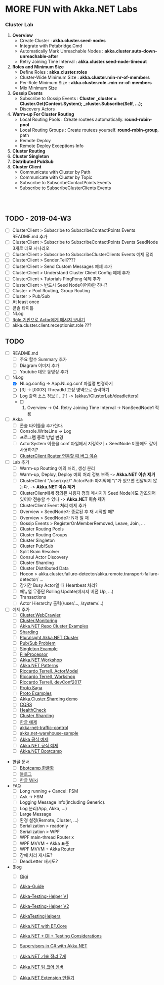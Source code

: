 # MORE FUN with Akka.NET Labs 

### Cluster Lab
1. **Overview**
   - Create Cluster : **akka.cluster.seed-nodes**
   - Integrate with Petabridge.Cmd  
   - Automatically Mark Unreachable Nodes : **akka.cluster.auto-down-unreachable-after**
   - Retry Joining Time Interval : **akka.cluster.seed-node-timeout**
1. **Roles and Minimum Size**
   - Define Roles : **akka.cluster.roles**
   - Cluster-Wide Minimum Size : **akka.cluster.min-nr-of-members**
   - Per-Role Minimum Size : **akka.cluster.role.<role-name>.min-nr-of-members**
   - Mix Minimum Size  
1. **Gossip Events**
   - Subscribe to Gossip Events : **Cluster _cluster = Cluster.Get(Context.System); _cluster.Subscribe(Self, ...);**
   - Discovery Actors
1. **Warm-up For Cluster Routing**
   - Local Routing Pools : Create routees automatically. **round-robin-pool**
   - Local Routing Groups : Create routees yourself. **round-robin-group**, path
   - Remote Deploy
   - Remote Deploy Exceptions Info 
1. **Cluster Routing**
1. **Cluster Singleton**
1. **Distributed PubSub**
1. **Cluster Client**
   - Communicate with Cluster by Path 
   - Communicate with Cluster by Topic
   - Subscribe to SubscribeContactPoints Events
   - Subscribe to SubscribeClusterClients Events

      
   
<br/>
<br/>

## TODO - 2019-04-W3
- [ ] ClusterClient > Subscribe to SubscribeContactPoints Events README.md 추가
- [ ] ClusterClient > Subscribe to SubscribeContactPoints Events SeedNode 3개로 데모 시나리오 
- [ ] ClusterClient > Subscribe to SubscribeClusterClients Events 예제 정리
- [ ] ClusterClient > Sender.Tell???? 
- [ ] ClusterClient > Send Custom Messages 예제 추가
- [ ] ClusterClient > Understand Cluster Client Config 예제 추가
- [ ] ClusterClient > Tutorials PingPong 예제 추가
- [ ] ClusterClient > 반드시 Seed Node이어야만 하나?
- [ ] Cluster > Pool Routing, Group Routing
- [ ] Cluster > Pub/Sub
- [ ] At least once
- [ ] 콘솔 타이틀
- [ ] NLog 
- [ ] [Role 기반으로 Actor에게 메시지 보내기](https://github.com/akkadotnet/akka.net/issues/3757#issuecomment-483522034)
- [ ] akka.cluster.client.receptionist.role ???

## TODO
- [ ] README.md
  - [ ] 주요 함수 Summary 추가
  - [ ] Diagram 이미지 추가
  - [ ] Youtube 데모 동영상 추가
- [ ] NLog
  - [x] NLog.config -> App.NLog.conf 파일명 변경하기
  - [ ] [3] -> [0003] ThreadId 고정 영역으로 출력하기
  - [ ] Log 출력 소스 정보 [ ...? ] -> [akka://ClusterLab/deadletters]
  - [ ] 01. Overview -> 04. Retry Joining Time Interval -> NonSeedNode1 적용
- [ ] Akka
  - [ ] 콘솔 타이틀을 추가한다.
  - [ ] Console.WriteLine -> Log
  - [ ] 프로그램 종료 방법 변경
  - [ ] ActorSystem 이름을 conf 파일에서 지정하기 + SeedNode 이름에도 같이 사용하기?
  - [ ] [ClusterClient Router 연동할 때 버그 이슈](https://github.com/akkadotnet/akka.net/issues/3315)
- [ ] Lab 추가
  - [ ] Warm-up Routting 예외 처리, 생성 분리
  - [ ] Warm-up, Deploy, Deploy 예외 처리 정보 부족 -> **Akka.NET 이슈 제거**
  - [ ] ClusterClient "/user/xyz/" ActorPath 마지막에 "/"가 있으면 전달되지 않는다. -> **Akka.NET 이슈 제거**
  - [ ] ClusterClient에세 정의된 사용자 정의 메시지가 Seed Node에도 참조되어 있어야 전송할 수 있다 -> **Akka.NET 이슈 제거**
  - [ ] ClusterClient Event 처리 예제 추가
  - [ ] Overview > SeedNode가 종료된 후 재 시작할 때?
  - [ ] Overview > SeedNode가 N개 일 때
  - [ ] Gossip Events > RegisterOnMemberRemoved, Leave, Join, ... 
  - [ ] Cluster Routing Pools
  - [ ] Cluster Routing Groups
  - [ ] Cluster Singleton
  - [ ] Cluster Pub/Sub
  - [ ] Split Brain Resolver
  - [ ] Consul Actor Discovery
  - [ ] Cluster Sharding
  - [ ] Cluster Distributed Data
  - [ ] Hocon > akka.cluster.failure-detector/akka.remote.transport-failure-detector/ ...
  - [ ] 장기간 Busy Actor일 때 Heartbeat 처리?
  - [ ] 매뉴얼 무중단 Rolling Update(메시지 버전 Up, ...)
  - [ ] Transactions
  - [ ] Actor Hierarchy 출력(/user/..., /system/...)
- [ ] 예제 추가
  - [ ] [Cluster.WebCrawler](https://github.com/petabridge/akkadotnet-code-samples/tree/master/Cluster.WebCrawler)
  - [ ] [Cluster.Monitoring](https://github.com/cgstevens/Akka.Cluster.Monitor)
  - [ ] [Akka.NET Repo Cluster Examples](https://github.com/akkadotnet/akka.net/tree/dev/src/examples/Cluster)
  - [ ] [Sharding](https://github.com/uatec/akka.net-clustersharding-example)
  - [ ] [Pluralsight Akka.NET Cluster](https://github.com/thelegendofando/Pluralsight)
  - [ ] [Pub/Sub Problem](https://github.com/thelegendofando/ProducerConsumerProblem)
  - [ ] [Singleton Example](https://github.com/cgstevens/MyClusterServices)
  - [ ] [FileProcessor](https://github.com/cgstevens/FileProcessor)
  - [ ] [Akka.NET Workshop](https://github.com/profesor79/LDNAAkkaWorkshop)
  - [ ] [Akka.NET Patterns](https://github.com/profesor79/akka.net.Patterns)
  - [ ] [Riccardo Terrell, ActorModel](https://github.com/rikace/AkkaActorModel)
  - [ ] [Riccardo Terrell, Workshop](https://github.com/rikace/akkaworkshop)
  - [ ] [Riccardo Terrell, devConf2017](https://github.com/rikace/devConf2017)
  - [ ] [Proto Saga](http://proto.actor/blog/2017/06/24/money-transfer-saga.html)
  - [ ] [Proto Examples](https://github.com/rogeralsing/protoactor-dotnet/tree/dev/examples)
  - [ ] [Akka.Cluster.Sharding demo](https://github.com/Horusiath/AkkaDemos)
  - [ ] [CQRS](https://github.com/Horusiath/AkkaCQRS)
  - [ ] [HealthCheck](https://github.com/petabridge/akkadotnet-healthcheck)
  - [ ] [Cluster Sharding](https://github.com/ctrlaltdan/akka.net-cluster-sharding)
  - [ ] [한글 예제](https://github.com/psmon/AkkaNetTest/blob/master/README.md)
  - [ ] [akka-net-traffic-control](https://github.com/EdwinVW/akka-net-traffic-control)
  - [ ] [akka.net-warehouse-sample](https://github.com/EdwinVW/akka.net-warehouse-sample)
  - [ ] [Akka 공식 예제](https://github.com/akka/akka-samples)
  - [ ] [Akka.NET 공식 예제](https://github.com/akkadotnet/akka.net/tree/dev/src/examples)
  - [ ] [Akka.NET Bootcamp](https://github.com/petabridge/akka-bootcamp)
- 한글 문서
  - [ ] [Bbotcamp 한글화](https://blog.rajephon.dev/2018/12/02/akka-01/)
  - [ ] [블로그](https://m.blog.naver.com/PostView.nhn?blogId=kbh3983&logNo=221182343063&categoryNo=119&proxyReferer=https%3A%2F%2Fwww.google.co.kr%2F)
  - [ ] [한글 Wiki](http://wiki.webnori.com/m/mobile.action#page/1048605)
- FAQ
  - [ ] Long running + Cancel: FSM
  - [ ] Ask -> FSM
  - [ ] Logging Message Info(including Generic).
  - [ ] Log 분리(App, Akka, ...)
  - [ ] Large Message
  - [ ] 환경 설정(Remote, Cluster, ...)
  - [ ] Serialization > readonly
  - [ ] Serialization > WPF
  - [ ] WPF main-thread Router x
  - [ ] WPF MVVM + Akka 표준
  - [ ] WPF MVVM + Akka Router
  - [ ] 장애 처리 재시도?
  - [ ] DeadLetter 재시도?
- Blog
  - [ ] [Gigi](http://gigi.nullneuron.net/gigilabs/tag/akka-net/)
  - [ ] [Akka-Guide](https://connelhooley.uk/blog/2017/02/21/akka-guide)
  - [ ] [Akka-Testing-Helper V1](https://connelhooley.uk/blog/2017/09/30/introducing-akka-testing-helpers-di)
  - [ ] [Akka-Testing-Helper V2](https://connelhooley.uk/blog/2018/10/05/akka-testing-helpers-v2)
  - [ ] [AkkaTestingHelpers](https://github.com/connelhooley/AkkaTestingHelpers)
  - [ ] [Akka.NET with EF.Core](https://havret.io/akka-entity-framework-core)
  - [ ] [Akka.NET + DI + Testing Considerations](https://sachabarbs.wordpress.com/2018/05/22/akka-net-di-testing-considerations/)
  - [ ] [Supervisors in C# with Akka.NET](https://buildplease.com/pages/supervisors-csharp/)
  - [ ] [Akka.NET 기술 정리 7개](https://hryniewski.net/tag/akka-net/)
  - [ ] [Akka.NET 팀 코어 멤버](https://bartoszsypytkowski.com/tag/akka-net/)
  - [ ] [Akka.NET Extension 만들기](https://havret.io/akka-entity-framework-core)

